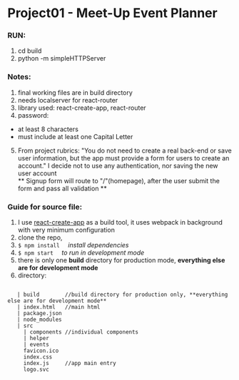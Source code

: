 # Project01 - Meet-Up Event Planner

### RUN:
1. cd build 
2. python -m simpleHTTPServer <port>

### Notes:
1. final working files are in build directory
2. needs localserver for react-router
3. library used: react-create-app, react-router
4. password: 
  * at least 8 characters
  * must include at least one Capital Letter
5. From project rubrics: "You do not need to create a real back-end or save user information, but the app must provide a form for users to create an account." I decide not to use any authentication, nor saving the new user account <br/>
** Signup form will route to "/"(homepage), after the user submit the form and pass all validation **

### Guide for source file:
1. I use <a href="https://facebook.github.io/react/blog/2016/07/22/create-apps-with-no-configuration.html">react-create-app</a> as a build tool, it uses webpack in background with very minimum configuration
2. clone the repo, 
3. `$ npm install `  &nbsp;    *install dependencies*
4. `$ npm start `  &nbsp;  *to run in development mode*
5. there is only one **build** directory for production mode, **everything else are for development mode**
6. directory: 
<code>
   | build        //build directory for production only, **everything else are for development mode**
   | index.html   //main html 
   | package.json
   | node_modules
   | src
     | components //individual components
     | helper
     | events
     favicon.ico
     index.css
     index.js     //app main entry
     logo.svc
</code>
